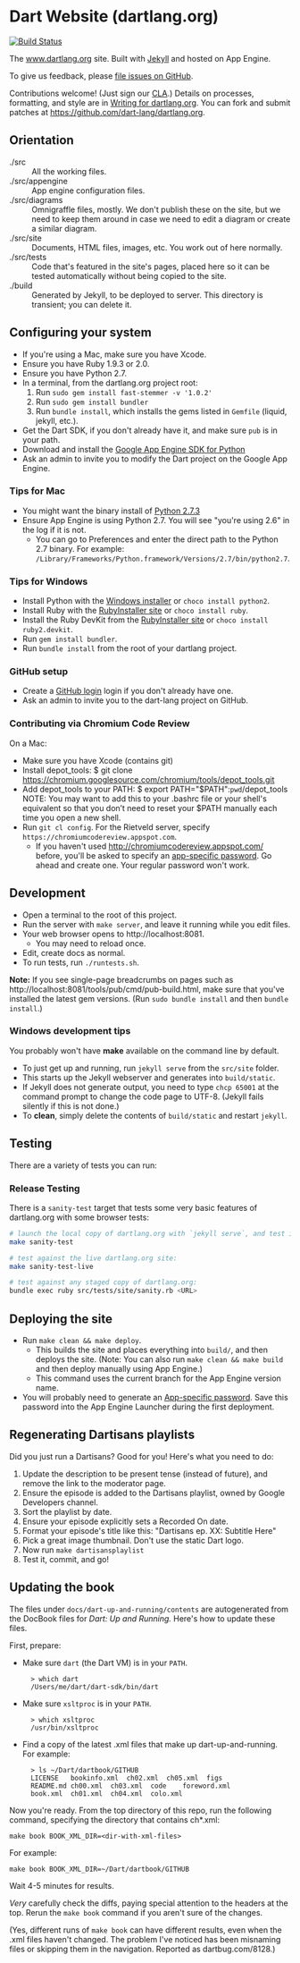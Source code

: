 # Dart Website (dartlang.org)

[![Build Status](https://drone.io/github.com/dart-lang/dartlang.org/status.png)](https://drone.io/github.com/dart-lang/dartlang.org/latest)

The www.dartlang.org site. Built with [Jekyll](https://github.com/mojombo/jekyll)
and hosted on App Engine.

To give us feedback, please
[file issues on GitHub](https://github.com/dart-lang/dartlang.org/issues).

Contributions welcome!
(Just sign our [CLA](https://developers.google.com/open-source/cla/individual).)
Details on processes, formatting, and style are in
[Writing for dartlang.org](https://github.com/dart-lang/dartlang.org/wiki/Writing-for-dartlang.org).
You can fork and submit patches at https://github.com/dart-lang/dartlang.org.

## Orientation

<dl>
  <dt> ./src </dt>
  <dd> All the working files. </dd>

  <dt> ./src/appengine </dt>
  <dd> App engine configuration files. </dd>

  <dt> ./src/diagrams </dt>
  <dd> Omnigraffle files, mostly.
  We don't publish these on the site, but we need to keep them around
  in case we need to edit a diagram or create a similar diagram. </dd>
  
  <dt> ./src/site </dt>
  <dd> Documents, HTML files, images, etc.
  You work out of here normally. </dd>
  
  <dt> ./src/tests </dt>
  <dd> Code that's featured in the site's pages,
  placed here so it can be tested automatically
  without being copied to the site. </dd>

  <dt> ./build </dt>
  <dd> Generated by Jekyll, to be deployed to server.
  This directory is transient; you can delete it. </dd>
</dl>


## Configuring your system

* If you're using a Mac, make sure you have Xcode.
* Ensure you have Ruby 1.9.3 or 2.0.
* Ensure you have Python 2.7.
* In a terminal, from the dartlang.org project root:
  1. Run `sudo gem install fast-stemmer -v '1.0.2'`
  2. Run `sudo gem install bundler`
  3. Run `bundle install`, which installs the gems listed in `Gemfile`
    (liquid, jekyll, etc.).
* Get the Dart SDK, if you don't already have it, and make sure `pub` is in your path.
* Download and install the
  [Google App Engine SDK for Python](https://developers.google.com/appengine/downloads)
* Ask an admin to invite you to modify the Dart project on the Google App Engine.

### Tips for Mac
* You might want the binary install of
    [Python 2.7.3](http://www.python.org/download/releases/2.7.3/)
* Ensure App Engine is using Python 2.7. You will see "you're using 2.6" in
  the log if it is not.
  * You can go to Preferences and enter the direct
    path to the Python 2.7 binary. For example:
    `/Library/Frameworks/Python.framework/Versions/2.7/bin/python2.7`.

### Tips for Windows

* Install Python with the [Windows installer](https://www.python.org/download/windows/) or `choco install python2`.
* Install Ruby with the [RubyInstaller site](http://rubyinstaller.org/downloads/) or `choco install ruby`.
* Install the Ruby DevKit from the [RubyInstaller site](http://rubyinstaller.org/downloads/) or `choco install ruby2.devkit`.
* Run `gem install bundler`.
* Run `bundle install` from the root of your dartlang project.


### GitHub setup

* Create a [GitHub login](https://github.com/join) login if you don't already have one.
* Ask an admin to invite you to the dart-lang project on GitHub.


### Contributing via Chromium Code Review

On a Mac:
* Make sure you have Xcode (contains git)
* Install depot_tools:
  $ git clone https://chromium.googlesource.com/chromium/tools/depot_tools.git
* Add depot_tools to your PATH:
  $ export PATH="$PATH":`pwd`/depot_tools
  NOTE: You may want to add this to your .bashrc file or your shell's equivalent so that you don’t need to reset your $PATH manually each time you open a new shell.
* Run `git cl config`. For the Rietveld server, specify `https://chromiumcodereview.appspot.com`.
  * If you haven't used http://chromiumcodereview.appspot.com/ before, you'll be asked to specify an
    [app-specific password](http://www.google.com/support/accounts/bin/answer.py?answer=185833).
    Go ahead and create one. Your regular password won't work.

## Development

* Open a terminal to the root of this project.
* Run the server with `make server`, and leave it running while you edit files.
* Your web browser opens to http://localhost:8081.
  * You may need to reload once.
* Edit, create docs as normal.
* To run tests, run `./runtests.sh`.

**Note:** If you see single-page breadcrumbs on pages such as
http://localhost:8081/tools/pub/cmd/pub-build.html, make sure that you've
installed the latest gem versions.
(Run `sudo bundle install` and then `bundle install`.)


### Windows development tips

You probably won't have **make** available on the command line by default.

* To just get up and running, run `jekyll serve` from the `src/site` folder.
* This starts up the Jekyll webserver and generates into `build/static`.
* If Jekyll does not generate output, you need to type `chcp 65001` at the
  command prompt to change the code page to UTF-8.
  (Jekyll fails silently if this is not done.)
* To **clean**, simply delete the contents of `build/static` and restart `jekyll`.


## Testing

There are a variety of tests you can run:

### Release Testing

There is a `sanity-test` target that tests some very basic features of
dartlang.org with some browser tests:

```bash
# launch the local copy of dartlang.org with `jekyll serve`, and test it:
make sanity-test

# test against the live dartlang.org site:
make sanity-test-live

# test against any staged copy of dartlang.org:
bundle exec ruby src/tests/site/sanity.rb <URL>
```


## Deploying the site

* Run `make clean && make deploy`.
  * This builds the site and places everything into `build/`, and then deploys
    the site. (Note: You can also run
    `make clean && make build` and then deploy manually using App Engine.)
  * This command uses the current branch for the App Engine version name.
* You will probably need to generate an
  [App-specific password](https://sites.google.com/a/google.com/second-factor/application-specific-passwords-faq).
  Save this password into the App Engine Launcher during the first deployment.

## Regenerating Dartisans playlists

Did you just run a Dartisans? Good for you! Here's what you need to do:

1. Update the description to be present tense (instead of future),
   and remove the link to the moderator page.
1. Ensure the episode is added to the Dartisans playlist, owned by
   Google Developers channel.
1. Sort the playlist by date.
1. Ensure your episode explicitly sets a Recorded On date.
1. Format your episode's title like this: "Dartisans ep. XX: Subtitle Here"
1. Pick a great image thumbnail. Don't use the static Dart logo.
1. Now run `make dartisansplaylist`
1. Test it, commit, and go!

## Updating the book

The files under `docs/dart-up-and-running/contents` are autogenerated from the DocBook files for
_Dart: Up and Running._ Here's how to update these files.

First, prepare:

* Make sure `dart` (the Dart VM) is in your `PATH`.

        > which dart
        /Users/me/dart/dart-sdk/bin/dart

* Make sure `xsltproc` is in your `PATH`.

        > which xsltproc
        /usr/bin/xsltproc

* Find a copy of the latest .xml files that make up dart-up-and-running. For example:

        > ls ~/Dart/dartbook/GITHUB
        LICENSE   bookinfo.xml  ch02.xml  ch05.xml  figs
        README.md ch00.xml  ch03.xml  code    foreword.xml
        book.xml  ch01.xml  ch04.xml  colo.xml

Now you're ready. From the top directory of this repo,
run the following command, specifying the directory that contains ch*.xml:

    make book BOOK_XML_DIR=<dir-with-xml-files>

For example:

    make book BOOK_XML_DIR=~/Dart/dartbook/GITHUB

Wait 4-5 minutes for results.

*Very* carefully check the diffs, paying special attention to the headers
at the top. Rerun the `make book` command if you aren't sure of the changes.

(Yes, different runs of `make book` can have different results, even when the
.xml files haven't changed. The problem I've noticed has been misnaming files
or skipping them in the navigation. Reported as dartbug.com/8128.)
